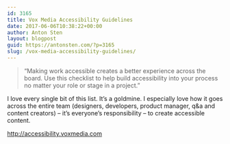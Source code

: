 ```yaml
---
id: 3165
title: Vox Media Accessibility Guidelines
date: 2017-06-06T10:38:22+00:00
author: Anton Sten
layout: blogpost
guid: https://antonsten.com/?p=3165
slug: /vox-media-accessibility-guidelines/
---
```

> &#8220;Making work accessible creates a better experience across the board. Use this checklist to help build accessibility into your process no matter your role or stage in a project.&#8221;

I love every single bit of this list. It&#8217;s a goldmine. I especially love how it goes across the entire team (designers, developers, product manager, q&a and content creators) &#8211; it&#8217;s everyone&#8217;s responsibility &#8211; to create accessible content.

<a href="http://accessibility.voxmedia.com" target="_blank">http://accessibility.voxmedia.com</a>
